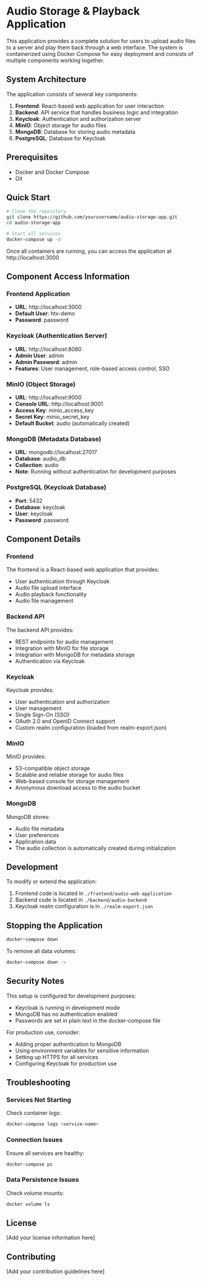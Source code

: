 # Audio Storage & Playback Application

This application provides a complete solution for users to upload audio files to a server and play them back through a web interface. The system is containerized using Docker Compose for easy deployment and consists of multiple components working together.

## System Architecture

The application consists of several key components:

1. **Frontend**: React-based web application for user interaction
2. **Backend**: API service that handles business logic and integration
3. **Keycloak**: Authentication and authorization server
4. **MinIO**: Object storage for audio files
5. **MongoDB**: Database for storing audio metadata
6. **PostgreSQL**: Database for Keycloak

## Prerequisites

- Docker and Docker Compose
- Git

## Quick Start

```bash
# Clone the repository
git clone https://github.com/yourusername/audio-storage-app.git
cd audio-storage-app

# Start all services
docker-compose up -d
```

Once all containers are running, you can access the application at http://localhost:3000

## Component Access Information

### Frontend Application
- **URL**: http://localhost:3000
- **Default User**: htx-demo
- **Password**: password

### Keycloak (Authentication Server)
- **URL**: http://localhost:8080
- **Admin User**: admin
- **Admin Password**: admin
- **Features**: User management, role-based access control, SSO

### MinIO (Object Storage)
- **URL**: http://localhost:9000
- **Console URL**: http://localhost:9001
- **Access Key**: minio_access_key
- **Secret Key**: minio_secret_key
- **Default Bucket**: audio (automatically created)

### MongoDB (Metadata Database)
- **URL**: mongodb://localhost:27017
- **Database**: audio_db
- **Collection**: audio
- **Note**: Running without authentication for development purposes

### PostgreSQL (Keycloak Database)
- **Port**: 5432
- **Database**: keycloak
- **User**: keycloak
- **Password**: password

## Component Details

### Frontend
The frontend is a React-based web application that provides:
- User authentication through Keycloak
- Audio file upload interface
- Audio playback functionality
- Audio file management

### Backend API
The backend API provides:
- REST endpoints for audio management
- Integration with MinIO for file storage
- Integration with MongoDB for metadata storage
- Authentication via Keycloak

### Keycloak
Keycloak provides:
- User authentication and authorization
- User management
- Single Sign-On (SSO)
- OAuth 2.0 and OpenID Connect support
- Custom realm configuration (loaded from realm-export.json)

### MinIO
MinIO provides:
- S3-compatible object storage
- Scalable and reliable storage for audio files
- Web-based console for storage management
- Anonymous download access to the audio bucket

### MongoDB
MongoDB stores:
- Audio file metadata
- User preferences
- Application data
- The audio collection is automatically created during initialization

## Development

To modify or extend the application:

1. Frontend code is located in `./frontend/audio-web-application`
2. Backend code is located in `./backend/audio-backend`
3. Keycloak realm configuration is in `./realm-export.json`

## Stopping the Application

```bash
docker-compose down
```

To remove all data volumes:
```bash
docker-compose down -v
```

## Security Notes

This setup is configured for development purposes:
- Keycloak is running in development mode
- MongoDB has no authentication enabled
- Passwords are set in plain text in the docker-compose file

For production use, consider:
- Adding proper authentication to MongoDB
- Using environment variables for sensitive information
- Setting up HTTPS for all services
- Configuring Keycloak for production use

## Troubleshooting

### Services Not Starting
Check container logs:
```bash
docker-compose logs <service-name>
```

### Connection Issues
Ensure all services are healthy:
```bash
docker-compose ps
```

### Data Persistence Issues
Check volume mounts:
```bash
docker volume ls
```

## License

[Add your license information here]

## Contributing

[Add your contribution guidelines here]